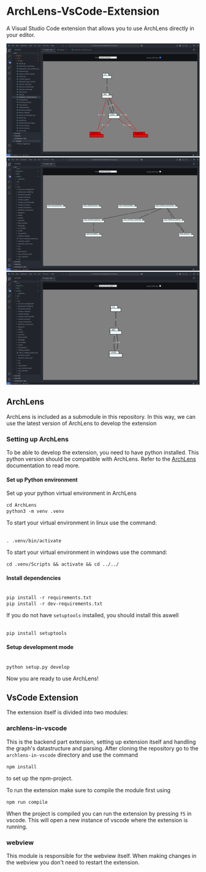 # ArchLens-VsCode-Extension
A Visual Studio Code extension that allows you to use ArchLens directly in your editor.

![diff view](./images/diff-view.png)
![busy view](./images/busy-view.png)
![normal view](./images/normal-view.png)

## ArchLens

ArchLens is included as a submodule in this repository. In this way, we can use the latest version of ArchLens to
develop the extension

### Setting up ArchLens

To be able to develop the extension, you need to have python installed. This python version should be compatible
with ArchLens. Refer to the [ArchLens](https://github.com/archlens/ArchLens/blob/master/README.md) 
documentation to read more.

#### Set up Python environment

Set up your python virtual environment in ArchLens



```shell
cd ArchLens
python3 -m venv .venv
```

To start your virtual environment in linux use the command:

```shell

. .venv/bin/activate
```
To start your virtual environment in windows use the command:
```shell
cd .venv/Scripts && activate && cd ../../
```

#### Install dependencies

```shell

pip install -r requirements.txt
pip install -r dev-requirements.txt
```

If you do not have `setuptools` installed, you should install
this aswell

```shell

pip install setuptools
```

#### Setup development mode

```shell

python setup.py develop
```

Now you are ready to use ArchLens!

## VsCode Extension
The extension itself is divided into two modules:

### archlens-in-vscode
This is the backend part extension, setting up extension itself and handling the graph's datastructure and parsing.
After cloning the repository go to the `archlens-in-vscode` directory and use the command
```shell
npm install
```
to set up the npm-project.

 To run the extension make sure to compile the module first using
```shell
npm run compile
```

When the project is compiled you can run the extension by pressing `f5` in vscode. This will open a new instance of vscode where the extension is running.

### webview
This module is responsible for the webview itself. When making changes in the webview you don't need to restart the extension.